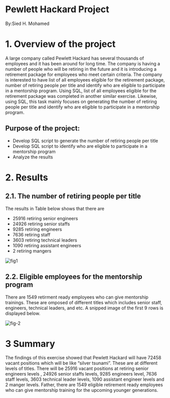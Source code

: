 # Pewlett Hackard Project
By:Sied H. Mohamed
# 1. Overview of the project
A large company called Pewlett Hackard has several thousands of employees and it has been around for long time. The company is having a number of people who will be retiring in the future and it is introducing a retirement package for employees who meet certain criteria. The company is interested to have list of all employees eligible for the retirement package, number of retiring people per title and identify who are eligible to participate in a mentorship program. Using SQL, list of all employees eligible for the retirement package was completed in another similar exercise.  Likewise, using SQL, this task mainly focuses on generating the number of retiring people per title and identify who are eligible to participate in a mentorship program. 
## Purpose of the project:
* Develop SQL script to generate the number of retiring people per title
* Develop SQL script to identify who are eligible to participate in a mentorship program
* Analyze the results
# 2.	Results
## 2.1.	The number of retiring people per title
The results in Table below shows that there are 
* 25916 retiring senior engineers
* 24926 retiring senior staffs
* 9285 retiring engineers
* 7636 retiring staff
* 3603 retiring technical leaders
* 1090 retiring assistant engineers
* 2 retiring mangers

![fig1](https://github.com/nebil2016/Pewlett-Hackard-Analysi/blob/main/Number%20of%20retiring%20people.png)

## 2.2.	Eligible employees for the mentorship program

There are 1549 retirment ready employees who can give mentorship trainings. These are omposed of different titles which includes senior staff, engineers, technical leaders, and etc.  A snipped image of the first 9 rows is displayed below.

![fig-2](https://github.com/nebil2016/Pewlett-Hackard-Analysi/blob/main/mentroship%20program.png)

# 3 Summary
The findings of this exercise showed that Pewlett Hackard will have 72458 vacant positions which will be like “silver tsunami”. These are at different levels of titles. There will be  25916 vacant positions   at retiring senior engineers levels , 24926 senior staffs levels, 9285 engineers level, 7636  staff levels, 3603 technical leader levels, 1090  assistant engineer levels and 2 manger levels. 
Father, there are 1549 eligible retirement ready employees who can give mentorship training for the upcoming younger generations. 

